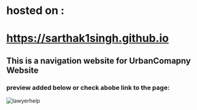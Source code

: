 # hosted on : 
# https://sarthak1singh.github.io

## This is a navigation website for UrbanComapny Website 

### preview added below or check abobe link to the page:



![lawyerhelp](https://user-images.githubusercontent.com/44469087/88145625-5aa0f200-cc18-11ea-91d1-259438a8a914.png)


